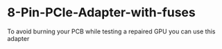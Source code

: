 # 8-Pin-PCIe-Adapter-with-fuses
To avoid burning your PCB while testing a repaired GPU you can use this adapter
